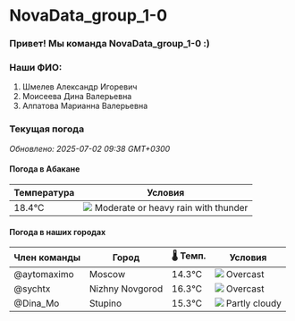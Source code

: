 # NovaData_group_1-0
### Привет! Мы команда NovaData_group_1-0 :)

### Наши ФИО:
1. Шмелев Александр Игоревич
2. Моисеева Дина Валерьевна
3. Алпатова Марианна Валерьевна

### Текущая погода
<!-- WEATHER:START -->
_Обновлено: 2025-07-02 09:38 GMT+0300_

#### Погода в Абакане

| Температура | Условия |
|-------------|----------|
| 18.4°C     | ![](https://cdn.weatherapi.com/weather/64x64/day/389.png) Moderate or heavy rain with thunder |

#### Погода в наших городах

| Член команды  | Город               | 🌡️ Темп.  | Условия          |
|---------------|---------------------|-----------|--------------------|
| @aytomaximo    | Moscow              |   14.3°C | ![](https://cdn.weatherapi.com/weather/64x64/day/122.png) Overcast     |
| @sychtx        | Nizhny Novgorod     |   16.3°C | ![](https://cdn.weatherapi.com/weather/64x64/day/122.png) Overcast     |
| @Dina_Mo       | Stupino             |   15.3°C | ![](https://cdn.weatherapi.com/weather/64x64/day/116.png) Partly cloudy |

<!-- WEATHER:END -->
